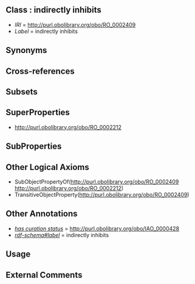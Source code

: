 
## Class : indirectly inhibits

 * *IRI* = http://purl.obolibrary.org/obo/RO_0002409
 * *Label* = indirectly inhibits

## Synonyms


## Cross-references


## Subsets


## SuperProperties

 * <http://purl.obolibrary.org/obo/RO_0002212>

## SubProperties


## Other Logical Axioms

 * SubObjectPropertyOf(<http://purl.obolibrary.org/obo/RO_0002409> <http://purl.obolibrary.org/obo/RO_0002212>)
 * TransitiveObjectProperty(<http://purl.obolibrary.org/obo/RO_0002409>)

## Other Annotations

 * *[has curation status](../../IAO/14/IAO_0000114.md)* = http://purl.obolibrary.org/obo/IAO_0000428
 * *[rdf-schema#label](../../el/rdf-schema#label.md)* = indirectly inhibits

## Usage


## External Comments

